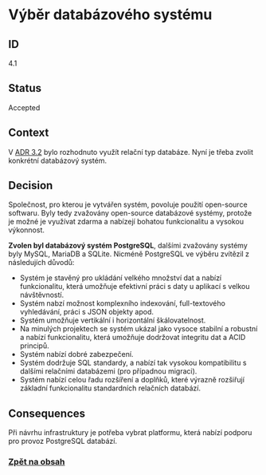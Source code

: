 # Výběr databázového systému

## ID

4.1

## Status 

Accepted

## Context 

V [ADR 3.2](3.2-db.md) bylo rozhodnuto využít relační typ databáze. Nyní je třeba zvolit konkrétní databázový systém. 

## Decision 

Společnost, pro kterou je vytvářen systém, povoluje použití open-source softwaru. Byly tedy zvažovány open-source databázové systémy, protože je možné je využívat zdarma a nabízejí bohatou funkcionalitu a vysokou výkonnost.

**Zvolen byl databázový systém PostgreSQL**, dalšími zvažovány systémy byly MySQL, MariaDB a SQLite. Nicméně PostgreSQL ve výběru zvítězil z následujích důvodů:

- Systém je stavěný pro ukládání velkého množství dat a nabízí funkcionalitu, která umožňuje efektivní práci s daty u aplikací s velkou návštěvností.
- Systém nabzí možnost komplexního indexování, full-textového vyhledávání, práci s JSON objekty apod.
- Systém umožňuje vertikální i horizontální škálovatelnost.
- Na minulých projektech se systém ukázal jako vysoce stabilní a robustní a nabízí funkcionalitu, která umožňuje dodržovat integritu dat a ACID principů.
- Systém nabízí dobré zabezpečení.
- Systém dodržuje SQL standardy, a nabízí tak vysokou kompatibilitu s dalšími relačními databázemi (pro případnou migraci).
- Systém nabízí celou řadu rozšíření a doplňků, které výrazně rozšiřují základní funkcionalitu  standardních relačních databází.    

## Consequences

Při návrhu infrastruktury je potřeba vybrat platformu, která nabízí podporu pro provoz PostgreSQL databází. 

### [Zpět na obsah](../README.md#obsah)